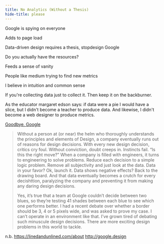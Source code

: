 ```yaml
---
title: No Analytics (Without a Thesis)
hide-title: please
---
```


Google is spying on everyone

Adds to page load

Data-driven design requires a thesis, stopdesign Google

Do you actually have the resources?

Feeds a sense of vanity

People like medium trying to find new metrics

I believe in intuition and common sense

If you're collecting data just to collect it. Then keep it on the backburner.

As the educator margaret edson says: if data were a pie I would have a slice, but I didn't become a teacher to produce data. And likewise, I didn't become a web designer to produce metrics.

[Goodbye, Google](http://stopdesign.com/archive/2009/03/20/goodbye-google.html)

> Without a person at (or near) the helm who thoroughly understands the principles and elements of Design, a company eventually runs out of reasons for design decisions. With every new design decision, critics cry foul. Without conviction, doubt creeps in. Instincts fail. “Is this the right move?” When a company is filled with engineers, it turns to engineering to solve problems. Reduce each decision to a simple logic problem. Remove all subjectivity and just look at the data. Data in your favor? Ok, launch it. Data shows negative effects? Back to the drawing board. And that data eventually becomes a crutch for every decishttion, paralyzing the company and preventing it from making any daring design decisions.
>
> Yes, it’s true that a team at Google couldn’t decide between two blues, so they’re testing 41 shades between each blue to see which one performs better. I had a recent debate over whether a border should be 3, 4 or 5 pixels wide, and was asked to prove my case. I can’t operate in an environment like that. I’ve grown tired of debating such minuscule design decisions. There are more exciting design problems in this world to tackle.

n.b. https://linedandunlined.com/about http://google.design
